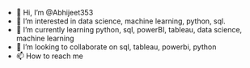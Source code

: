 - 👋 Hi, I’m @Abhijeet353
- 👀 I’m interested in data science, machine learning, python, sql.
- 🌱 I’m currently learning python, sql, powerBI, tableau, data science, machine learning
- 💞️ I’m looking to collaborate on sql, tableau, powerbi, python
- 📫 How to reach me 

<!---
Abhijeet353/Abhijeet353 is a ✨ special ✨ repository because its `README.md` (this file) appears on your GitHub profile.
You can click the Preview link to take a look at your changes.
--->
